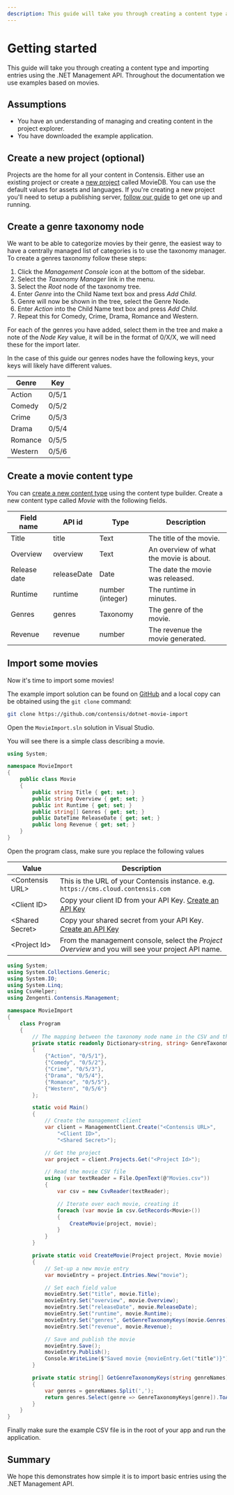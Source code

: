 ```yaml
---
description: This guide will take you through creating a content type and importing entries using the .NET Management API.
---
```

# Getting started

This guide will take you through creating a content type and importing entries using the .NET Management API. Throughout the documentation we use examples based on movies.

## Assumptions

* You have an understanding of managing and creating content in the project explorer.
* You have downloaded the example application.

## Create a new project (optional)

Projects are the home for all your content in Contensis. Either use an existing project or create a [new project](https://zenhub.zengenti.com/Contensis/12.0/kb/setup-and-configuration/Administration/Create-a-project.aspx) called MovieDB. You can use the default values for assets and languages. If you're creating a new project you'll need to setup a publishing server, [follow our guide](https://zenhub.zengenti.com/Contensis/12.0/kb/setup-and-configuration/Configuration/Setup-and-configure-a-publishing-server.aspx) to get one up and running.

## Create a genre taxonomy node

We want to be able to categorize movies by their genre, the easiest way to have a centrally managed list of categories is to use the taxonomy manager. To create a genres taxonomy follow these steps:

1. Click the *Management Console* icon at the bottom of the sidebar.
2. Select the *Taxonomy Manager* link in the menu.
3. Select the *Root* node of the taxonomy tree.
4. Enter *Genre* into the Child Name text box and press *Add Child*.
5. Genre will now be shown in the tree, select the Genre Node.
6. Enter *Action* into the Child Name text box and press *Add Child*.
7. Repeat this for Comedy, Crime, Drama, Romance and Western.

For each of the genres you have added, select them in the tree and make a note of the *Node Key* value, it will be in the format of 0/X/X, we will need these for the import later.

In the case of this guide our genres nodes have the following keys, your keys will likely have different values.

| Genre   | Key   |
|---------|-------|
| Action  | 0/5/1 |
| Comedy  | 0/5/2 |
| Crime   | 0/5/3 |
| Drama   | 0/5/4 |
| Romance | 0/5/5 |
| Western | 0/5/6 |

## Create a movie content type

You can [create a new content type](https://zenhub.zengenti.com/Contensis/12.0/kb/content-types-and-entries/content-types/create-a-content-type.aspx) using the content type builder. Create a new content type called *Movie* with the following fields.

| Field name   | API id      | Type             | Description                             |
|--------------|-------------|------------------|-----------------------------------------|
| Title        | title       | Text             | The title of the movie.                 |
| Overview     | overview    | Text             | An overview of what the movie is about. |
| Release date | releaseDate | Date             | The date the movie was released.        |
| Runtime      | runtime     | number (integer) | The runtime in minutes.                 |
| Genres       | genres      | Taxonomy         | The genre of the movie.                 |
| Revenue      | revenue     | number           | The revenue the movie generated.        |

## Import some movies

Now it's time to import some movies!

The example import solution can be found on [GitHub](https://github.com/contensis/dotnet-movie-import) and a local copy can be obtained using the `git clone` command:

``` bash
git clone https://github.com/contensis/dotnet-movie-import
```

Open the `MovieImport.sln` solution in Visual Studio.

You will see there is a simple class describing a movie.

```cs
using System;

namespace MovieImport
{
    public class Movie
    {
        public string Title { get; set; }
        public string Overview { get; set; }
        public int Runtime { get; set; }
        public string[] Genres { get; set; }
        public DateTime ReleaseDate { get; set; }
        public long Revenue { get; set; }
    }
}
```

Open the program class, make sure you replace the following values

| Value | Description |
| ----- | ----------- |
| &lt;Contensis URL&gt; | This is the URL of your Contensis instance. e.g. `https://cms.cloud.contensis.com` |
| &lt;Client ID&gt; | Copy your client ID from your API Key. [Create an API Key](https://zenhub.zengenti.com/Contensis/12.0/kb/content-types-and-entries/api-keys/create-an-api-key.aspx) |
| &lt;Shared Secret&gt; | Copy your shared secret from your API Key. [Create an API Key](https://zenhub.zengenti.com/Contensis/12.0/kb/content-types-and-entries/api-keys/create-an-api-key.aspx) |
| &lt;Project Id&gt; | From the management console, select the *Project Overview* and you will see your project API name. |

```cs
using System;
using System.Collections.Generic;
using System.IO;
using System.Linq;
using CsvHelper;
using Zengenti.Contensis.Management;

namespace MovieImport
{
    class Program
    {
        // The mapping between the taxonomy node name in the CSV and the taxonomy key to save
        private static readonly Dictionary<string, string> GenreTaxonomyKeys = new Dictionary<string, string>
        {
            {"Action", "0/5/1"},
            {"Comedy", "0/5/2"},
            {"Crime", "0/5/3"},
            {"Drama", "0/5/4"},
            {"Romance", "0/5/5"},
            {"Western", "0/5/6"}
        };

        static void Main()
        {
            // Create the management client
            var client = ManagementClient.Create("<Contensis URL>",
                "<Client ID>",
                "<Shared Secret>");

            // Get the project
            var project = client.Projects.Get("<Project Id>");

            // Read the movie CSV file
            using (var textReader = File.OpenText(@"Movies.csv"))
            {
                var csv = new CsvReader(textReader);

                // Iterate over each movie, creating it
                foreach (var movie in csv.GetRecords<Movie>())
                {
                    CreateMovie(project, movie);
                }
            }
        }

        private static void CreateMovie(Project project, Movie movie)
        {
            // Set-up a new movie entry
            var movieEntry = project.Entries.New("movie");

            // Set each field value
            movieEntry.Set("title", movie.Title);
            movieEntry.Set("overview", movie.Overview);
            movieEntry.Set("releaseDate", movie.ReleaseDate);
            movieEntry.Set("runtime", movie.Runtime);
            movieEntry.Set("genres", GetGenreTaxonomyKeys(movie.Genres));
            movieEntry.Set("revenue", movie.Revenue);

            // Save and publish the movie
            movieEntry.Save();
            movieEntry.Publish();
            Console.WriteLine($"Saved movie {movieEntry.Get("title")}");
        }

        private static string[] GetGenreTaxonomyKeys(string genreNames)
        {
            var genres = genreNames.Split(',');
            return genres.Select(genre => GenreTaxonomyKeys[genre]).ToArray();
        }
    }
}
```

Finally make sure the example CSV file is in the root of your app and run the application.

## Summary

We hope this demonstrates how simple it is to import basic entries using the .NET Management API.
